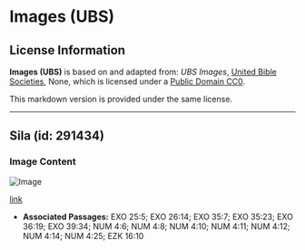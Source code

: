 # Images (UBS)

## License Information

**Images (UBS)** is based on and adapted from: _UBS Images_, [United Bible Societies](https://unitedbiblesocieties.org/), None, which is licensed under a [Public Domain CC0](https://creativecommons.org/public-domain/cc0/).

This markdown version is provided under the same license.



--------------------------------

## Sila (id: 291434)

### Image Content

![Image](https://cdn.aquifer.bible/aquifer-content/resources/Media/WEB-0795_seal.jpg)

[link](https://cdn.aquifer.bible/aquifer-content/resources/Media/WEB-0795_seal.jpg)

* **Associated Passages:** EXO 25:5; EXO 26:14; EXO 35:7; EXO 35:23; EXO 36:19; EXO 39:34; NUM 4:6; NUM 4:8; NUM 4:10; NUM 4:11; NUM 4:12; NUM 4:14; NUM 4:25; EZK 16:10

